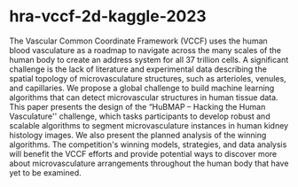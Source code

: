 # hra-vccf-2d-kaggle-2023
The Vascular Common Coordinate Framework (VCCF) uses the human blood vasculature as a roadmap to navigate across the  many scales of the human body to create an address system for all 37 trillion cells. A significant challenge is the lack of literature and experimental data describing the spatial topology of microvasculature structures, such as arterioles, venules, and capillaries. We propose a global challenge to build machine learning algorithms that can detect microvascular structures in human tissue data. This paper presents the design of the “HuBMAP – Hacking the Human Vasculature'' challenge, which tasks participants to develop robust and scalable algorithms to segment microvasculature instances in human kidney histology images. We also present the planned analysis of the winning algorithms. The competition's winning models, strategies, and data analysis will benefit the VCCF efforts and provide potential ways to discover more about microvasculature arrangements throughout the human body that have yet to be examined. 
